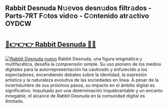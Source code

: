## Rabbit Desnuda N𝚞𝚎vos desn𝚞dos filtr𝚊dos - Parts-7RT F𝚘tos vid𝚎o - C𝚘ntenido atr𝚊ctivo OYDCW

# <h2><a href="http://mb1hdf.tromn.icu/?c=Rabbit+Desnuda">🔗👉👉👉 Rabbit Desnuda 🔗🔗</a></h2>

[![Rabbit Desnuda nuevo](https://i.imgur.com/pEAQMta.gif)](http://mb1hdf.tromn.icu/?c=Rabbit+Desnuda)
Rabbit Desnuda, una figura enigmática y multifacética, desafía la comprensión simple. Su uso pionero de los medios digitales para la autorrepresentación ha cautivado y enfurecido a los espectadores, encendiendo debates sobre la identidad, la expresión artística y la naturaleza evolutiva de las sociedades en línea. A pesar de la incertidumbre de sus próximos pasos, su impacto en el ámbito digital es significativo. Impulsado por una determinación inquebrantable y un encanto innegable, el alcance de Rabbit Desnuda en la comunidad digital es ilimitado.
